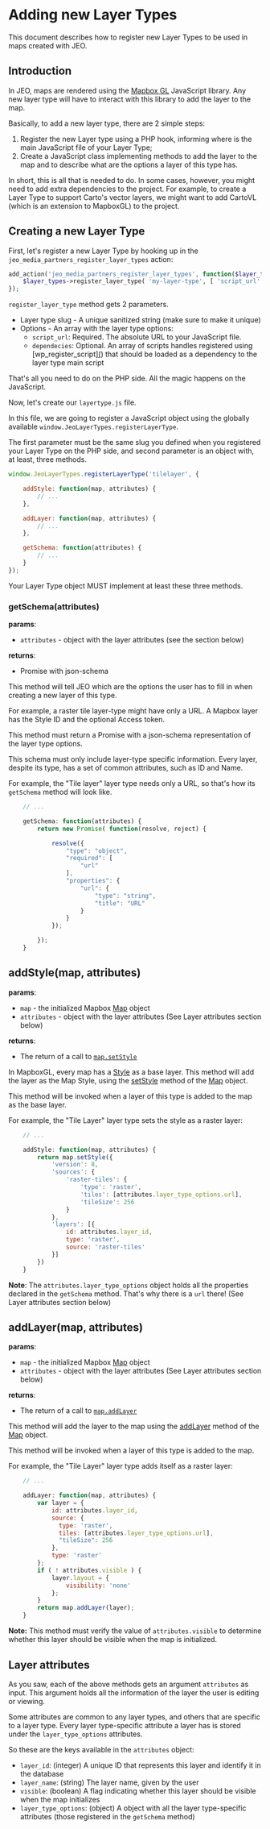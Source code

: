# Adding new Layer Types

This document describes how to register new Layer Types to be used in maps created with JEO.

## Introduction

In JEO, maps are rendered using the [Mapbox GL](https://docs.mapbox.com/mapbox-gl-js/api/) JavaScript library. Any new layer type will have to interact with this library to add the layer to the map.

Basically, to add a new layer type, there are 2 simple steps:

1. Register the new Layer type using a PHP hook, informing where is the main JavaScript file of your Layer Type;
2. Create a JavaScript class implementing methods to add the layer to the map and to describe what are the options a layer of this type has.

In short, this is all that is needed to do. In some cases, however, you might need to add extra dependencies to the project. For example, to create a Layer Type to support Carto's vector layers, we might want to add CartoVL (which is an extension to MapboxGL) to the project.

## Creating a new Layer Type

First, let's register a new Layer Type by hooking up in the `jeo_media_partners_register_layer_types` action:

```php
add_action('jeo_media_partners_register_layer_types', function($layer_types) {
    $layer_types->register_layer_type( 'my-layer-type', [ 'script_url' => plugin_dir_url( __FILE__ ) . '/js/layertype.js' ] );
});
```

`register_layer_type` method gets 2 parameters.

- Layer type slug - A unique sanitized string (make sure to make it unique)
- Options - An array with the layer type options:
  - `script_url`: Required. The absolute URL to your JavaScript file.
  - `dependecies`: Optional. An array of scripts handles registered using [wp_register_script][(](https://developer.wordpress.org/reference/functions/wp_register_script/)) that should be loaded as a dependency to the layer type main script

That's all you need to do on the PHP side. All the magic happens on the JavaScript.

Now, let's create our `layertype.js` file.

In this file, we are going to register a JavaScript object using the globally available `window.JeoLayerTypes.registerLayerType`.

The first parameter must be the same slug you defined when you registered your Layer Type on the PHP side, and second parameter is an object with, at least, three methods.

```js
window.JeoLayerTypes.registerLayerType('tilelayer', {

    addStyle: function(map, attributes) {
        // ...
    },

    addLayer: function(map, attributes) {
        // ...
    },

    getSchema: function(attributes) {
        // ...
    }
});
```

Your Layer Type object MUST implement at least these three methods.

### getSchema(attributes)

**params**:

- `attributes` - object with the layer attributes (see the section below)

**returns**:

- Promise with json-schema

This method will tell JEO which are the options the user has to fill in when creating a new layer of this type.

For example, a raster tile layer-type might have only a URL. A Mapbox layer has the Style ID and the optional Access token.

This method must return a Promise with a json-schema representation of the layer type options.

This schema must only include layer-type specific information. Every layer, despite its type, has a set of common attributes, such as ID and Name.

For example, the "Tile layer" layer type needs only a URL, so that's how its `getSchema` method will look like.

```js
    // ...

    getSchema: function(attributes) {
        return new Promise( function(resolve, reject) {

            resolve({
                "type": "object",
                "required": [
                    "url"
                ],
                "properties": {
                    "url": {
                        "type": "string",
                        "title": "URL"
                    }
                }
            });

        });
    }
```

## addStyle(map, attributes)

**params**:

- `map` - the initialized Mapbox [Map](https://docs.mapbox.com/mapbox-gl-js/api/#map) object
- `attributes` - object with the layer attributes (See Layer attributes section below)

**returns**:

- The return of a call to [`map.setStyle`](https://docs.mapbox.com/mapbox-gl-js/api/#map#setstyle)

In MapboxGL, every map has a [Style](https://docs.mapbox.com/mapbox-gl-js/style-spec/) as a base layer. This method will add the layer as the Map Style, using the [setStyle](https://docs.mapbox.com/mapbox-gl-js/api/#map#setstyle) method of the [Map](https://docs.mapbox.com/mapbox-gl-js/api/#map) object.

This method will be invoked when a layer of this type is added to the map as the base layer.

For example, the "Tile Layer" layer type sets the style as a raster layer:

```js
    // ...

    addStyle: function(map, attributes) {
        return map.setStyle({
            'version': 8,
            'sources': {
                'raster-tiles': {
                    'type': 'raster',
                    'tiles': [attributes.layer_type_options.url],
                    'tileSize': 256
                }
            },
            'layers': [{
                id: attributes.layer_id,
                type: 'raster',
                source: 'raster-tiles'
            }]
        })
    }
```

**Note**: The `attributes.layer_type_options` object holds all the properties declared in the `getSchema` method. That's why there is a `url` there! (See Layer attributes section below)

## addLayer(map, attributes)

**params**:

- `map` - the initialized Mapbox [Map](https://docs.mapbox.com/mapbox-gl-js/api/#map) object
- `attributes` - object with the layer attributes (See Layer attributes section below)

**returns**:

- The return of a call to [`map.addLayer`](https://docs.mapbox.com/mapbox-gl-js/api/#map#addlayer)

This method will add the layer to the map using the [addLayer](https://docs.mapbox.com/mapbox-gl-js/api/#map#addlayer) method of the [Map](https://docs.mapbox.com/mapbox-gl-js/api/#map) object.

This method will be invoked when a layer of this type is added to the map.

For example, the "Tile Layer" layer type adds itself as a raster layer:

```js
    // ...

    addLayer: function(map, attributes) {
        var layer = {
            id: attributes.layer_id,
            source: {
              type: 'raster',
              tiles: [attributes.layer_type_options.url],
              "tileSize": 256
            },
            type: 'raster'
        };
        if ( ! attributes.visible ) {
            layer.layout = {
                visibility: 'none'
            };
        }
        return map.addLayer(layer);
    }

```

**Note:** This method must verify the value of `attributes.visible` to determine whether this layer should be visible when the map is initialized.

## Layer attributes

As you saw, each of the above methods gets an argument `attributes` as input. This argument holds all the information of the layer the user is editing or viewing.

Some attributes are common to any layer types, and others that are specific to a layer type. Every layer type-specific attribute a layer has is stored under the `layer_type_options` attributes.

So these are the keys available in the `attributes` object:

- `layer_id`: (integer) A unique ID that represents this layer and identify it in the database
- `layer_name`: (string) The layer name, given by the user
- `visible`: (boolean) A flag indicating whether this layer should be visible when the map initializes
- `layer_type_options`: (object) A object with all the layer type-specific attributes (those registered in the `getSchema` method)
